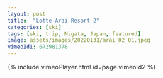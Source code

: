 ```yaml
---
layout: post
title:  "Lotte Arai Resort 2"
categories: [ski]
tags: [ski, trip, Nigata, Japan, featured]
image: assets/images/20220131/arai_02_01.jpeg
vimeoId1: 672981378
---
```



{% include vimeoPlayer.html id=page.vimeoId2 %}


